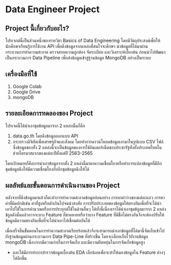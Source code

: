 # Data Engineer Project

## Project นี้เกี่ยวกับอะไร?
โปรเจกต์นี้เป็นส่วนหนึ่งของรายวิชา Basics of Data Engineering โดยมีวัตถุประสงค์เพื่อให้นักศึกษาเรียนรู้การใช้งาน API เพื่อดึงข้อมูลจากแหล่งที่สนใจจะศึกษา นำข้อมูลที่ได้มาผ่านกระบวนการทำความสะอาด ตรวจสอบความถูกต้อง จัดระเบียบ และวิเคราะห์เบื้องต้น ก่อนนำไปพัฒนาเป็นกระบวนการ Data Pipeline เพื่อส่งข้อมูลเข้าสู่ฐานข้อมูล MongoDB อย่างเป็นระบบ

## เครื่องมือที่ใช้
1. Google Colab
2. Google Drive
3. mongoDB

## รายละเอียดการทดลองของ Project
โปรเจคนี้ได้นำเอาชุดข้อมูลมาจาก 2 แหล่งนั้นก็คือ
1. data.go.th โดยดึงข้อมูลออกแบบ API
2. กระทรวงดิจิทัลเพื่อเศรษฐกิจและสังคม โดยทำการดาวน์โหลดข้อมูลเอามาในรูปแบบ CSV ไฟล์
ซึ่งข้อมูลของทั้ง 2 แหล่งนี้จะเป็นข้อมูลของการใช้อินเตอร์เน็ตของประชารัฐทั่งทั้งประเทศไทยในช่วยไตรมาสแรกของแต่ละปีตั้งแต่ปี 2563-2565

โดยเป้าหมายก็คือการนำเอาข้อมูลจากทั้ง 2 แหล่งนี้มาหาความเชื่อมโยงหรือทำการแปลงข้อมูลที่มีอีกชุดข้อมูลนึงให้มีความเชื่อมโยงกับอีกชุดข้อมูลนึงให้ได้

## ผลลัพธ์และขั้นตอนการดำเนินงานของ Project
หลังจากที่ดึงข้อมูลมาแล้วก็ตะทำการทำความสะอาดข้อมูลก่อนอย่าง การหาค่าว่างของแต่ละแถว การหาค่าที่ผิดปกติเช่น ค่าที่สูงหรือต่ำเกินไปจนน่าสงสัย การปรับประเภทของข้อมูลให้ตรงกันเพื่อที่จะได้นำเอาไปใช้ในการคำนวณหรือการประยุกต์ใช้ในด้านอื่นๆ ได้ทั้งนี้เนื่องเราได้นำเอาชุดข้อูลมาจาก 2 แหล่งข้อูลดังนั้นแล้วอาจจะบาง Feature ที่ขาดหายหรือว่าบาง Feature ที่มีชื่อไม่ตรงกันจึงจะต้องปรับให้ข้อมูลมีความตรงกันเพื่อที่จะได้นำเอาไปเชื่อมต่อกันได้

เมื่อเสร็จสิ้นขั้นตอนในการทำความสะอาดเรียบร้อยแล้วจึงจะสามารถนำเอาข้อมูลที่ได้มานี้จัดเก็บเข้าไปยังฐานข้อมูลผ่านกระบวนการ Data Pipe-Line ที่สร้างขึ้น โดยจะเลือกเก็บไว้ยังานข้อมูล mongoDB เนื่องจากมีความง่ายในการจัดเก็บ และมีความยืดหยุ่นในการจัดเก็ยข้อมูลสูง
* และได้มีการทำการสำรวจข้อมูลเบื้องต้น EDA เล็กน้อยเพื่อจะทำให้มองข้อมูลใน Feature ต่างๆ ได้ลึกขึ้น
